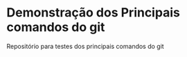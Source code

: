 # Demonstração dos Principais comandos do git
Repositório para testes dos principais comandos do git

